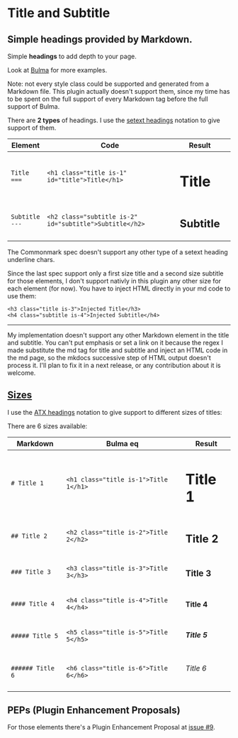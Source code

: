 Title and Subtitle
===

Simple headings provided by Markdown.
---

Simple **headings** to add depth to your page.

<!-- This line would be removed when setext titles will support links in their content-->
Look at [Bulma](https://bulma.io/documentation/elements/title) for more examples.

Note: not every style class could be supported and generated from a Markdown file. This plugin actually doesn't support them, since my time has to be spent on the full support of every Markdown tag before the full support of Bulma.

There are **2 types** of headings. I use the [setext headings](https://spec.commonmark.org/0.30/#setext-heading) notation to give support of them.

| Element | Code | Result | |
| --- | --- | --- | --- |
| <code>Title<br />===</code> | `<h1 class="title is-1" id="title">Title</h1>` | <h1 class="title is-1" id="title">Title</h1> | |
| <code>Subtitle<br />---</code> | `<h2 class="subtitle is-2" id="subtitle">Subtitle</h2>` | <h2 class="subtitle is-2" id="subtitle">Subtitle</h2> | |

The Commonmark spec doesn't support any other type of a setext heading underline chars.

Since the last spec support only a first size title and a second size subtitle for those elements, I don't support nativly in this plugin any other size for each element (for now). You have to inject HTML directly in your md code to use them:

    <h3 class="title is-3">Injected Title</h3>
    <h4 class="subtitle is-4">Injected Subtitle</h4>

---

My implementation doesn't support any other Markdown element in the title and subtitle. You can't put emphasis or set a link on it because the regex I made substitute the md tag for title and subtitle and inject an HTML code in the md page, so the mkdocs successive step of HTML output doesn't process it. I'll plan to fix it in a next release, or any contribution about it is welcome.

## [Sizes](https://bulma.io/documentation/elements/title/#sizes)

I use the [ATX headings](https://spec.commonmark.org/0.30/#atx-heading) notation to give support to different sizes of titles:

There are 6 sizes available:

| Markdown | Bulma eq | Result |
| --- | --- | --- |
| `# Title 1` | `<h1 class="title is-1">Title 1</h1>` | <h1 class="title is-1">Title 1</h1> |
| `## Title 2` | `<h2 class="title is-2">Title 2</h2>` | <h2 class="title is-2">Title 2</h2> |
| `### Title 3` | `<h3 class="title is-3">Title 3</h3>` | <h3 class="title is-3">Title 3</h3> |
| `#### Title 4` | `<h4 class="title is-4">Title 4</h4>` | <h4 class="title is-4">Title 4</h4> |
| `##### Title 5` | `<h5 class="title is-5">Title 5</h5>` | <h5 class="title is-5">Title 5</h5> |
| `###### Title 6` | `<h6 class="title is-6">Title 6</h6>` | <h6 class="title is-6">Title 6</h6> |

## PEPs (Plugin Enhancement Proposals)

For those elements there's a Plugin Enhancement Proposal at [issue #9](https://github.com/Daniele-Tentoni/mkdocs-bulma-classes-plugin/issues/9).
